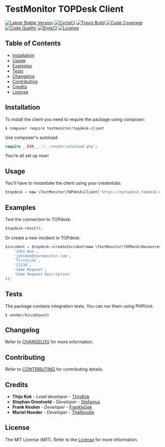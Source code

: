 # TestMonitor TOPDesk Client

[![Latest Stable Version](https://poser.pugx.org/testmonitor/topdesk-client/v/stable)](https://packagist.org/packages/testmonitor/topdesk-client)
[![CircleCI](https://img.shields.io/circleci/project/github/testmonitor/topdesk-client.svg)](https://circleci.com/gh/testmonitor/topdesk-client)
[![Travis Build](https://travis-ci.com/testmonitor/topdesk-client.svg?branch=master)](https://travis-ci.com/testmonitor/topdesk-client)
[![Code Coverage](https://scrutinizer-ci.com/g/testmonitor/topdesk-client/badges/coverage.png?b=master)](https://scrutinizer-ci.com/g/testmonitor/topdesk-client/?branch=master)
[![Code Quality](https://scrutinizer-ci.com/g/testmonitor/topdesk-client/badges/quality-score.png?b=master)](https://scrutinizer-ci.com/g/testmonitor/topdesk-client/?branch=master)
[![StyleCI](https://styleci.io/repos/222957448/shield)](https://styleci.io/repos/222957448)
[![License](https://poser.pugx.org/testmonitor/topdesk-client/license)](https://packagist.org/packages/testmonitor/topdesk-client)

## Table of Contents

- [Installation](#installation)
- [Usage](#usage)
- [Examples](#examples)
- [Tests](#tests)
- [Changelog](#changelog)
- [Contributing](#contributing)
- [Credits](#credits)
- [License](#license)
  
## Installation

To install the client you need to require the package using composer:

	$ composer require testmonitor/topdesk-client

Use composer's autoload:

```php
require __DIR__.'/../vendor/autoload.php';
```

You're all set up now!

## Usage

You'll have to instantiate the client using your credentials:

```php
$topdesk = new \TestMonitor\TOPdesk\Client('https://mytopdesk.topdesk.net', 'username', 'password');
```

## Examples

Test the connection to TOPdesk:

```php
$topdesk->test();
```

Or create a new incident in TOPdesk:

```php
$incident = $topdesk->createIncident(new \TestMonitor\TOPDesk\Resources\Incident(
    'John Doe', 
    'johndoe@testmonitor.com', 
    'firstLine', 
    'I1234', 
    'Some Request', 
    'Some Request Description'
));
```

## Tests

The package contains integration tests. You can run them using PHPUnit.

    $ vendor/bin/phpunit
    
## Changelog

Refer to [CHANGELOG](CHANGELOG.md) for more information.

## Contributing

Refer to [CONTRIBUTING](CONTRIBUTING.md) for contributing details.

## Credits

* **Thijs Kok** - *Lead developer* - [ThijsKok](https://github.com/thijskok)
* **Stephan Grootveld** - *Developer* - [Stefanius](https://github.com/stefanius)
* **Frank Keulen** - *Developer* - [FrankIsGek](https://github.com/frankisgek)
* **Muriel Nooder** - *Developer* - [ThaNoodle](https://github.com/thanoodle)

## License

The MIT License (MIT). Refer to the [License](LICENSE.md) for more information.